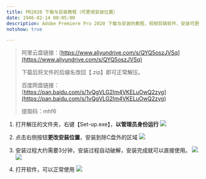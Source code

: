 ```yaml
---
title: PR2020 下载与安装教程（可更改安装位置）
date: 1946-02-14 00:05:00
description: Adobe Premiere Pro 2020 下载与安装的教程，视频剪辑软件，安装可更改位置。资源仅供学习参考！
notshow: true

---
```


>阿里云盘链接：[https://www.aliyundrive.com/s/QYQ5oszJVSq](https://www.aliyundrive.com/s/QYQ5oszJVSq)
>
>下载后将文件的后缀名改回【.zip】即可正常解压。
>
>百度网盘链接：[https://pan.baidu.com/s/1vQgVLG2Im4VKELuOwQ2zyg](https://pan.baidu.com/s/1vQgVLG2Im4VKELuOwQ2zyg)
>
>提取码：mhf6

1. 打开解压的文件夹，右键【Set-up.exe】，**以管理员身份运行**
![](https://gitee.com/huffiema/pictures/raw/master/image/202112230954169-pr2020-1.png)

2. 点击右侧按钮**更改安装位置**，安装到除C盘外的区域
![](https://gitee.com/huffiema/pictures/raw/master/image/202112230955092-pr2020-2.png)

3. 安装过程大约需要3分钟，安装过程自动破解，安装完成就可以直接使用。
![](https://gitee.com/huffiema/pictures/raw/master/image/202112230955695-pr2020-3.png)
![](https://gitee.com/huffiema/pictures/raw/master/image/202112230955657-pr2020-4.png)

4. 打开软件，可以正常使用
![](https://gitee.com/huffiema/pictures/raw/master/image/202112230955835-pr2020-5.png)



